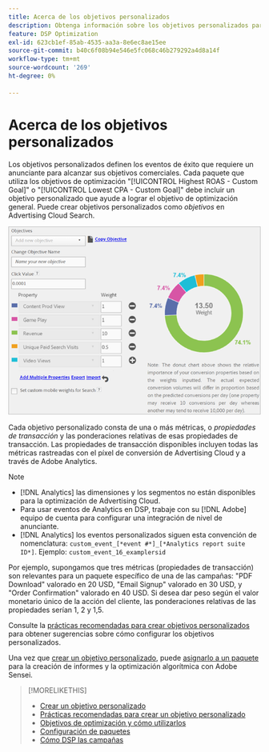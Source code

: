 ```yaml
---
title: Acerca de los objetivos personalizados
description: Obtenga información sobre los objetivos personalizados para definir los eventos de éxito en paquetes optimizados para la CPA más baja o el ROAS más alto.
feature: DSP Optimization
exl-id: 623cb1ef-85ab-4535-aa3a-8e6ec8ae15ee
source-git-commit: b40c6f08b94e546e5fc068c46b279292a4d8a14f
workflow-type: tm+mt
source-wordcount: '269'
ht-degree: 0%

---
```


# Acerca de los objetivos personalizados

Los objetivos personalizados definen los eventos de éxito que requiere un anunciante para alcanzar sus objetivos comerciales. Cada paquete que utiliza los objetivos de optimización &quot;[!UICONTROL Highest ROAS - Custom Goal]&quot; o &quot;[!UICONTROL Lowest CPA - Custom Goal]&quot; debe incluir un objetivo personalizado que ayude a lograr el objetivo de optimización general. Puede crear objetivos personalizados como *objetivos* en Advertising Cloud Search.

![objetivos personalizados](/help/dsp/assets/objective-goals.png)

Cada objetivo personalizado consta de una o más métricas, o *propiedades de transacción* y las ponderaciones relativas de esas propiedades de transacción. Las propiedades de transacción disponibles incluyen todas las métricas rastreadas con el píxel de conversión de Advertising Cloud y a través de Adobe Analytics.

>[!NOTE]
>
>* [!DNL Analytics] las dimensiones y los segmentos no están disponibles para la optimización de Advertising Cloud.
>* Para usar eventos de Analytics en DSP, trabaje con su [!DNL Adobe] equipo de cuenta para configurar una integración de nivel de anunciante.
>* [!DNL Analytics] los eventos personalizados siguen esta convención de nomenclatura: `custom_event_[*event #*]_[*Analytics report suite ID*]`. Ejemplo: `custom_event_16_examplersid`


Por ejemplo, supongamos que tres métricas (propiedades de transacción) son relevantes para un paquete específico de una de las campañas: &quot;PDF Download&quot; valorado en 20 USD, &quot;Email Signup&quot; valorado en 30 USD, y &quot;Order Confirmation&quot; valorado en 40 USD. Si desea dar peso según el valor monetario único de la acción del cliente, las ponderaciones relativas de las propiedades serían 1, 2 y 1,5.

Consulte la [prácticas recomendadas para crear objetivos personalizados](custom-goal-best-practices.md) para obtener sugerencias sobre cómo configurar los objetivos personalizados.

Una vez que [crear un objetivo personalizado](custom-goal-create.md), puede [asignarlo a un paquete](/help/dsp/campaign-management/packages/package-settings.md) para la creación de informes y la optimización algorítmica con Adobe Sensei.

>[!MORELIKETHIS]
>
>* [Crear un objetivo personalizado](custom-goal-create.md)
>* [Prácticas recomendadas para crear un objetivo personalizado](custom-goal-best-practices.md)
>* [Objetivos de optimización y cómo utilizarlos](optimization-goals.md)
>* [Configuración de paquetes](/help/dsp/campaign-management/packages/package-settings.md)
> * [Cómo DSP las campañas](optimization-how-dsp-optimizes-campaigns.md)

